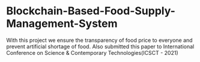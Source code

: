 # Blockchain-Based-Food-Supply-Management-System
With this project we ensure the transparency of food price to everyone and prevent artificial shortage of food. Also submitted this paper to International Conference on Science &amp; Contemporary Technologies(ICSCT - 2021) 
